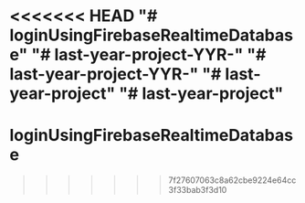 <<<<<<< HEAD
"# loginUsingFirebaseRealtimeDatabase" 
"# last-year-project-YYR-" 
"# last-year-project-YYR-" 
"# last-year-project" 
"# last-year-project" 
=======
# loginUsingFirebaseRealtimeDatabase
>>>>>>> 7f27607063c8a62cbe9224e64cc3f33bab3f3d10
